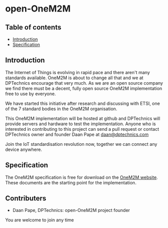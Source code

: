 open-OneM2M
==========

Table of contents
-----------------
- [Introduction](#introduction)
- [Specification](#specification)


Introduction
------------

The Internet of Things is evolving in rapid pace and there aren't many standards available. OneM2M
is about to change all that and we at DPTechnics encourage that very much. As we are an open
source company we find there must be a decent, fully open source OneM2M implementation free
to use by everyone. 

We have started this initiative after research and discussing with ETSI, one of the 7 standard bodies
in the OneM2M organisation.  

This OneM2M implementation will be hosted at github and DPTechnics will provide servers and 
hardware to test the implementation. Anyone who is interested in contributing to this project can
send a pull request or contact DPTechnics owner and founder Daan Pape at daan@dptechnics.com

Join the IoT standardisation revolution now, together we can connect any device anywhere. 

Specification
------------

The OneM2M specification is free for download on the [OneM2M website](http://www.onem2m.org/technical/published-documents).
These documents are the starting point for the implementation.

Contributers
------------

 - Daan Pape, DPTechnics: open-OneM2M project founder
 
 
 You are welcome to join any time
